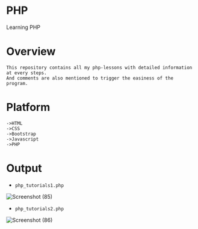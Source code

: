 # PHP
Learning PHP



# Overview

```
This repository contains all my php-lessons with detailed information at every steps.
And comments are also mentioned to trigger the easiness of the program.
```


# Platform

```
->HTML
->CSS
->Bootstrap
->Javascript
->PHP
```


# Output

* ```php_tutorials1.php```

![Screenshot (85)](https://user-images.githubusercontent.com/35001230/60109766-8e48e880-9788-11e9-868b-d53911aef4af.png)

* ```php_tutorials2.php```

![Screenshot (86)](https://user-images.githubusercontent.com/35001230/60170650-82136880-9826-11e9-92c9-c9954894899f.png)
